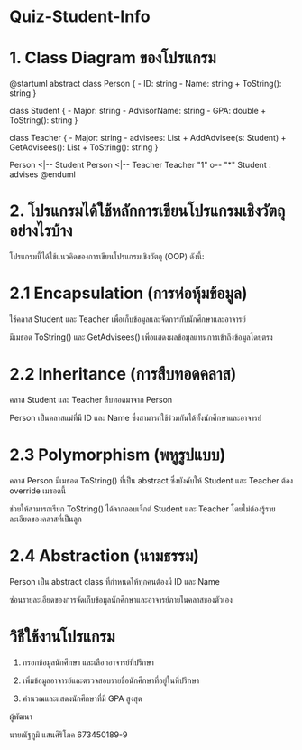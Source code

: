 # Quiz-Student-Info

# 1. Class Diagram ของโปรแกรม

@startuml
abstract class Person {
    - ID: string
    - Name: string
    + ToString(): string
}

class Student {
    - Major: string
    - AdvisorName: string
    - GPA: double
    + ToString(): string
}

class Teacher {
    - Major: string
    - advisees: List<Student>
    + AddAdvisee(s: Student)
    + GetAdvisees(): List<Student>
    + ToString(): string
}

Person <|-- Student
Person <|-- Teacher
Teacher "1" o-- "*" Student : advises
@enduml




# 2. โปรแกรมได้ใช้หลักการเขียนโปรแกรมเชิงวัตถุอย่างไรบ้าง

โปรแกรมนี้ได้ใช้แนวคิดของการเขียนโปรแกรมเชิงวัตถุ (OOP) ดังนี้:

# 2.1 Encapsulation (การห่อหุ้มข้อมูล)

ใช้คลาส Student และ Teacher เพื่อเก็บข้อมูลและจัดการกับนักศึกษาและอาจารย์

มีเมธอด ToString() และ GetAdvisees() เพื่อแสดงผลข้อมูลแทนการเข้าถึงข้อมูลโดยตรง

# 2.2 Inheritance (การสืบทอดคลาส)

คลาส Student และ Teacher สืบทอดมาจาก Person

Person เป็นคลาสแม่ที่มี ID และ Name ซึ่งสามารถใช้ร่วมกันได้ทั้งนักศึกษาและอาจารย์

# 2.3 Polymorphism (พหูรูปแบบ)

คลาส Person มีเมธอด ToString() ที่เป็น abstract ซึ่งบังคับให้ Student และ Teacher ต้อง override เมธอดนี้

ช่วยให้สามารถเรียก ToString() ได้จากออบเจ็กต์ Student และ Teacher โดยไม่ต้องรู้รายละเอียดของคลาสที่เป็นลูก

# 2.4 Abstraction (นามธรรม)

Person เป็น abstract class ที่กำหนดให้ทุกคนต้องมี ID และ Name

ซ่อนรายละเอียดของการจัดเก็บข้อมูลนักศึกษาและอาจารย์ภายในคลาสของตัวเอง

# วิธีใช้งานโปรแกรม

1. กรอกข้อมูลนักศึกษา และเลือกอาจารย์ที่ปรึกษา

2. เพิ่มข้อมูลอาจารย์และตรวจสอบรายชื่อนักศึกษาที่อยู่ในที่ปรึกษา

3. คำนวณและแสดงนักศึกษาที่มี GPA สูงสุด

ผู้พัฒนา

นายณัฐภูมิ แสนศิริโภค 673450189-9
